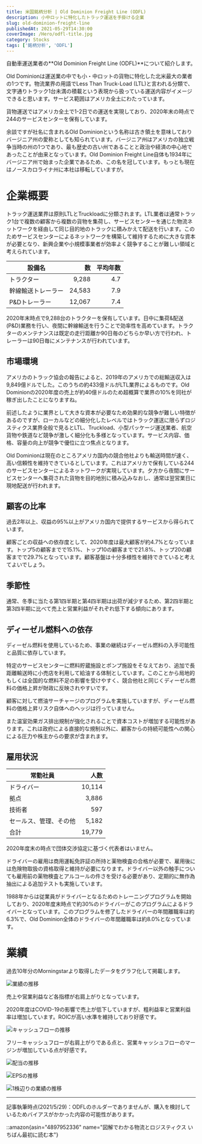 ```yaml
---
title: 米国銘柄分析 | Old Dominion Freight Line (ODFL)
description: 小中ロットに特化したトラック運送を手掛ける企業
slug: old-dominion-freight-line
publishedAt: 2021-05-29T14:30:00
coverImage: /Hero/odfl-title.jpg
category: Stocks
tags: ['銘柄分析', 'ODFL']
---
```


自動車運送業者の**Old Dominion Freight Line (ODFL)**について紹介します。

Old Dominionは運送業の中でも小・中ロットの貨物に特化した北米最大の業者の1つです。物流業界の用語でLess Than Truck-Load (LTL)と言われる分類で、文字通りトラック1台未満の積載という表現から扱っている運送内容がイメージできると思います。サービス範囲はアメリカ全土にわたっています。

貨物運送ではアメリカ全土で1-2日での運送を実現しており、2020年末の時点で244のサービスセンターを保有しています。

余談ですが社名に含まれるOld Dominionという名称は古き領土を意味しておりバージニア州の愛称としても知られています。バージニア州はアメリカの独立戦争当時の州の1つであり、最も歴史の古い州であることと政治や経済の中心地であったことが由来となっています。Old Dominion Freight Line自体も1934年にバージニア州で始まった企業であるため、この名を冠しています。もっとも現在はノースカロライナ州に本社は移転していますが。

# 企業概要

トラック運送業界は原則LTLとTruckloadに分類されます。LTL業者は通常トラック1台で複数の顧客から複数の貨物を集荷し、サービスセンターを通じた物流ネットワークを経由して同じ目的地のトラックに積みかえて配送を行います。このためサービスセンターによるネットワークを構築して維持するために大きな資本が必要となり、新興企業や小規模事業者が効率よく競争することが難しい領域と考えられています。

| 設備名             |     数 | 平均年数 |
| ------------------ | -----: | -------: |
| トラクター         |  9,288 |      4.7 |
| 幹線輸送トレーラー | 24,583 |      7.9 |
| P&Dトレーラー      | 12,067 |      7.4 |

2020年末時点で9,288台のトラクターを保有しています。日中に集荷&配送(P&D)業務を行い、夜間に幹線輸送を行うことで効率性を高めています。トラクターのメンテナンスは既定の走行距離か90日毎のどちらか早い方で行われ、トレーラーは90日毎にメンテナンスが行われています。

## 市場環境

アメリカのトラック協会の報告によると、2019年のアメリカでの総輸送収入は9,849億ドルでした。このうちの約433億ドルがLTL業界によるものです。Old Dominionの2020年度の売上が約40億ドルのため超概算で業界の10%を同社が稼ぎ出したことになりますね。

前述したように業界として大きな資本が必要なため効果的な競争が難しい特徴があるのですが、ローカルなどの細分化したレベルではトラック運送に限らずロジスティクス業界全般で見るとLTL、Truckload、小型パッケージ運送業者、航空貨物や鉄道など競争が激しく細分化も多様となっています。サービス内容、価格、容量の向上が競争で優位に立つ焦点となります。

Old Dominionは現在のところアメリカ国内の競合他社よりも輸送時間が速く、高い信頼性を維持できているとしています。これはアメリカで保有している244のサービスセンターによるネットワークが実現しています。夕方から夜間にサービスセンターへ集荷された貨物を目的地別に積み込みなおし、通常は翌営業日に現地配送が行われます。

## 顧客の比率

過去2年以上、収益の95%以上がアメリカ国内で提供するサービスから得られています。

顧客ごとの収益への依存度として、2020年度は最大顧客が約4.7%となっています。トップ5の顧客までで15.1%、トップ10の顧客までで21.8%、トップ20の顧客までで29.7%となっています。顧客基盤は十分多様性を維持できていると考えてよいでしょう。

## 季節性

通常、冬季に当たる第1四半期と第4四半期は出荷が減少するため、第2四半期と第3四半期に比べて売上と営業利益がそれぞれ低下する傾向にあります。

## ディーゼル燃料への依存

ディーゼル燃料を使用しているため、事業の継続はディーゼル燃料の入手可能性と品質に依存しています。

特定のサービスセンターに燃料貯蔵施設とポンプ施設をそなえており、追加で長距離輸送時に小売店を利用して給油する体制としています。このことから局地的もしくは全国的な燃料不足の影響を受けやすく、競合他社と同じくディーゼル燃料の価格上昇が財政に反映されやすいです。

顧客に対して燃油サーチャージのプログラムを実施していますが、ディーゼル燃料の価格上昇リスク自体へのヘッジは行っていません。

また温室効果ガス排出規制が強化されることで資本コストが増加する可能性があります。これは政府による直接的な規制以外に、顧客からの持続可能性への関心による圧力や株主からの要求が含まれます。

## 雇用状況

| 常勤社員               |   人数 |
| ---------------------- | -----: |
| ドライバー             | 10,114 |
| 拠点                   |  3,886 |
| 技術者                 |    597 |
| セールス、管理、その他 |  5,182 |
| 合計                   | 19,779 |

2020年度末の時点で団体交渉協定に基づく代表者はいません。

ドライバーの雇用は商用運転免許証の所持と薬物検査の合格が必要で、雇用後には危険物取扱の資格取得と維持が必要になります。ドライバー以外の触手についても雇用前の薬物検査とアルコールの件さを受ける必要があり、定期的に無作為抽出による追加テストも実施しています。

1988年からは従業員がドライバーとなるためのトレーニングプログラムを開始しており、2020年度末時点で約30%のドライバーがこのプログラムによるドライバーとなっています。このプログラムを修了したドライバーの年間離職率は約6.3%で、Old Dominion全体のドライバーの年間離職率は約8.0%となっています。

# 業績

過去10年分のMorningstarより取得したデータをグラフ化して掲載します。

![業績の推移](/Stocks/odfl-revenue.png)

売上や営業利益など各指標が右肩上がりとなっています。

2020年度はCOVID-19の影響で売上が低下していますが、粗利益率と営業利益率は増加しています。ROICが高い水準を維持しており好感です。

![キャッシュフローの推移](/Stocks/odfl-cashflow.png)

フリーキャッシュフローが右肩上がりである点と、営業キャッシュフローのマージンが増加している点が好感です。

![配当の推移](/Stocks/odfl-dividend.png)

![EPSの推移](/Stocks/odfl-eps.png)

![1株辺りの業績の推移](/Stocks/odfl-pershare.png)

---

記事執筆時点(2021/5/29)：ODFLのホルダーでありませんが、購入を検討しているためバイアスがかかった内容の可能性があります。

::amazon{asin="4897952336" name="図解でわかる物流とロジスティクス いちばん最初に読む本"}

